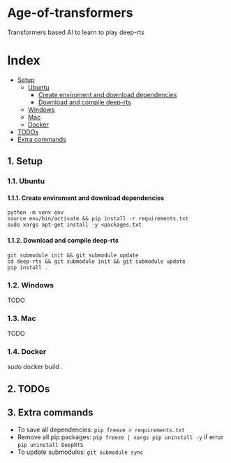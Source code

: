 # Age-of-transformers
Transformers based AI to learn to play deep-rts

# Index
<!-- vscode-markdown-toc -->
* [Setup](#Setup)
	* [Ubuntu](#Ubuntu)
		* [Create enviroment and download dependencies](#Createenviromentanddownloaddependencies)
		* [Download and compile deep-rts](#Downloadandcompiledeep-rts)
	* [Windows](#Windows)
	* [Mac](#Mac)
	*  [Docker](#Docker)
*  [TODOs](#TODOs)
*  [Extra commands](#Extracommands)

<!-- vscode-markdown-toc-config
	numbering=true
	autoSave=true
	/vscode-markdown-toc-config -->
<!-- /vscode-markdown-toc -->


##  1. <a name='Setup'></a>Setup

###  1.1. <a name='Ubuntu'></a>Ubuntu
####  1.1.1. <a name='Createenviromentanddownloaddependencies'></a>Create enviroment and download dependencies
```
python -m venv env
source env/bin/activate && pip install -r requirements.txt 
sudo xargs apt-get install -y <packages.txt
```

####  1.1.2. <a name='Downloadandcompiledeep-rts'></a>Download and compile deep-rts
```
git submodule init && git submodule update
cd deep-rts && git submodule init && git submodule update
pip install .
```


###  1.2. <a name='Windows'></a>Windows
TODO

###  1.3. <a name='Mac'></a>Mac
TODO

###  1.4. <a name='Docker'></a>Docker
sudo docker build .

##  2. <a name='TODOs'></a>TODOs

##  3. <a name='Extracommands'></a>Extra commands

- To save all dependencies: `pip freeze > requirements.txt`
- Remove all pip packages: `pip freeze | xargs pip uninstall -y` if error `pip uninstall DeepRTS`
- To update submodules: `git submodule sync`